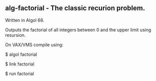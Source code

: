## alg-factorial - The classic recurion problem.

Written in Algol 68. 

Outputs the factorial of all integers between 0 and the upper limit using resursion.

On VAX/VMS compile using:
  
   $ algol factorial
   
   $ link factorial
   
   $ run factorial

